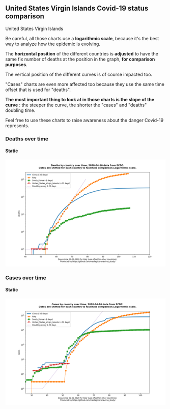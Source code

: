 ## United States Virgin Islands Covid-19 status comparison 

United States Virgin Islands



Be careful, all those charts use a **logarithmic scale**, because it's the best way to analyze how the epidemic is evolving.
 
The **horizontal position** of the different countries is **adjusted** to have the same fix number of deaths at the position in the graph, **for comparison purposes**.

The vertical position of the different curves is of course impacted too.

"Cases" charts are even more affected too because they use the same time offset that is used for "deaths".

**The most important thing to look at in those charts is the slope of the curve** : the steeper the curve, the shorter the "cases" and "deaths" doubling time.

Feel free to use these charts to raise awareness about the danger Covid-19 represents. 


 
### Deaths over time
 
#### Static
![United States Virgin Islands covid-19 deaths static chart](https://raw.githubusercontent.com/madlag/coronavirus_study/master/notebooks/graphs/2020-04-16/countries/United_States_Virgin_Islands/2020-04-16_United_States_Virgin_Islands_deaths.png "United States Virgin Islands covid-19 deaths static chart")   

 
### Cases over time
 
#### Static
![United States Virgin Islands covid-19 cases static chart](https://raw.githubusercontent.com/madlag/coronavirus_study/master/notebooks/graphs/2020-04-16/countries/United_States_Virgin_Islands/2020-04-16_United_States_Virgin_Islands_cases.png "United States Virgin Islands covid-19 cases static chart")   

